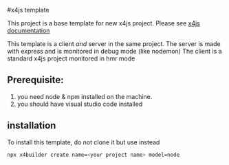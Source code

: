 #x4js template

This project is a base template for new x4js project.
Please see [x4js documentation](https://x4js.org/doc)

This template is a client *and* server in the same project.
The server is made with express and is monitored in debug mode (like nodemon)
The client is a standard x4js project monitored in hmr mode

## Prerequisite:
  1. you need node & npm installed on the machine.
  2. you should have visual studio code installed

## installation 
To install this template, do not clone it but use instead

```sh
npx x4builder create name=<your project name> model=node
```



